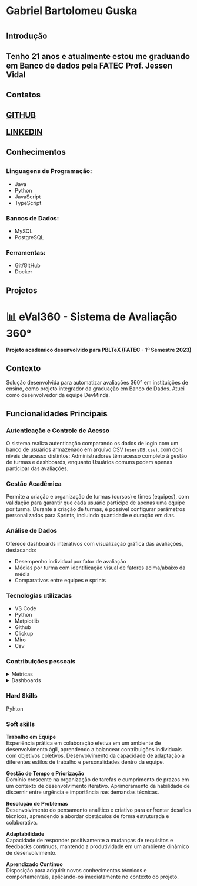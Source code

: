 <h1>Gabriel Bartolomeu Guska<h1>

<h2>Introdução<h2>

Tenho 21 anos e atualmente estou me graduando em Banco de dados pela FATEC Prof. Jessen Vidal

<h2>Contatos<h2>

[GITHUB](https://github.com/GabrielBartolomeu1)

[LINKEDIN](https://www.linkedin.com/in/gabriel-guska-5860a1271)

<h2>Conhecimentos<h2>

### Linguagens de Programação:
- Java
- Python
- JavaScript
- TypeScript

### Bancos de Dados:
- MySQL
- PostgreSQL

### Ferramentas:
- Git/GitHub
- Docker

<h2>Projetos<h2>

# 📊 eVal360 - Sistema de Avaliação 360° 

**Projeto acadêmico desenvolvido para PBLTeX (FATEC - 1º Semestre 2023)**  

## Contexto
Solução desenvolvida para automatizar avaliações 360° em instituições de ensino, como projeto integrador da graduação em Banco de Dados. Atuei como desenvolvedor da equipe DevMinds.

## Funcionalidades Principais

### Autenticação e Controle de Acesso
O sistema realiza autenticação comparando os dados de login com um banco de usuários armazenado em arquivo CSV (`usersDB.csv`), com dois níveis de acesso distintos: Administradores têm acesso completo à gestão de turmas e dashboards, enquanto Usuários comuns podem apenas participar das avaliações.

### Gestão Acadêmica
Permite a criação e organização de turmas (cursos) e times (equipes), com validação para garantir que cada usuário participe de apenas uma equipe por turma. Durante a criação de turmas, é possível configurar parâmetros personalizados para Sprints, incluindo quantidade e duração em dias.

### Análise de Dados
Oferece dashboards interativos com visualização gráfica das avaliações, destacando:
- Desempenho individual por fator de avaliação
- Médias por turma com identificação visual de fatores acima/abaixo da média
- Comparativos entre equipes e sprints

### Tecnologias utilizadas

- VS Code
- Python
- Matplotlib
- Github
- Clickup
- Miro
- Csv

### Contribuições pessoais

<details>
<summary>Métricas</summary>

*Dashboard Analítico*

- Desenvolvimento de ferramentas de análise:
    - Adicionei algoritmos para calculo de médias de alunos, turmas
    - Colaborei na melhora de navegação do usuário no sistema
</details>

<details>
<summary>Dashboards</summary>

*Visualização de Dados*

- Implementação de:
    - Criação de gráfico de barra, área
    - Criação de dashboards para alunos e admin
    - Indicadores de desempenho por competência

</details>

### Hard Skills

Pyhton

### Soft skills

**Trabalho em Equipe**  
Experiência prática em colaboração efetiva em um ambiente de desenvolvimento ágil, aprendendo a balancear contribuições individuais com objetivos coletivos. Desenvolvimento da capacidade de adaptação a diferentes estilos de trabalho e personalidades dentro da equipe.

**Gestão de Tempo e Priorização**  
Domínio crescente na organização de tarefas e cumprimento de prazos em um contexto de desenvolvimento iterativo. Aprimoramento da habilidade de discernir entre urgência e importância nas demandas técnicas.

**Resolução de Problemas**  
Desenvolvimento do pensamento analítico e criativo para enfrentar desafios técnicos, aprendendo a abordar obstáculos de forma estruturada e colaborativa.

**Adaptabilidade**  
Capacidade de responder positivamente a mudanças de requisitos e feedbacks contínuos, mantendo a produtividade em um ambiente dinâmico de desenvolvimento.

**Aprendizado Contínuo**  
Disposição para adquirir novos conhecimentos técnicos e comportamentais, aplicando-os imediatamente no contexto do projeto.